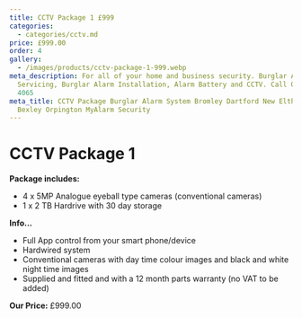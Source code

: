 ```yaml
---
title: CCTV Package 1 £999
categories:
  - categories/cctv.md
price: £999.00
order: 4
gallery:
  - /images/products/cctv-package-1-999.webp
meta_description: For all of your home and business security. Burglar Alarm
  Servicing, Burglar Alarm Installation, Alarm Battery and CCTV. Call 020 8302
  4065
meta_title: CCTV Package Burglar Alarm System Bromley Dartford New Eltham Sidcup
  Bexley Orpington MyAlarm Security
---
```

# CCTV Package 1

**Package includes:**

- 4 x 5MP Analogue eyeball type cameras (conventional cameras)
- 1 x 2 TB Hardrive with 30 day storage

**Info...**

- Full App control from your smart phone/device
- Hardwired system
- Conventional cameras with day time colour images and black and white night time images
- Supplied and fitted and with a 12 month parts warranty (no VAT to be added)

**Our Price:** £999.00
